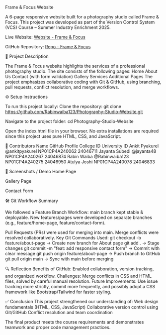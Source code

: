 Frame & Focus Website

A 6-page responsive website built for a photography studio called Frame & Focus.
This project was developed as part of the Version Control System (VCS) Course – Summer Industry Enrichment 2025.

Live Website: [Website - Frame & Focus](https://rabinwaiba123.github.io/Photography-Studio-Website/)

GitHub Repository: [Repo - Frame & Focus ](https://github.com/Rabinwaiba123/Photography-Studio-Website)

📖 Project Description

The Frame & Focus website highlights the services of a professional photography studio. The site consists of the following pages:
Home
About Us
Contact (with form validation)
Gallery
Services
Additional Pages
The project emphasizes collaborative coding with Git & GitHub, using branching, pull requests, conflict resolution, and merge workflows.

⚙️ Setup Instructions

To run this project locally:
Clone the repository:
git clone https://github.com/Rabinwaiba123/Photography-Studio-Website.git

Navigate to the project folder:
cd Photography-Studio-Website

Open the index.html file in your browser.
No extra installations are required since this project uses pure HTML, CSS, and JavaScript.

👥 Contributors
Name	           GitHub Profile	College ID	University ID
Ankit Pyakurel	@ankitpyakurel	NP01CP4A240062	24046711
Jayanta Subedi	@jayanta48      NP01CP4A240267	24046874
Rabin Waiba	@Rabinwaiba123      NP01CP4A240275	24046950
Atulya Joshi  	NP01CP4A240078	24046833

📸 Screenshots / Demo
Home Page

Gallery Page

Contact Form


🛠️ Git Workflow Summary

We followed a Feature Branch Workflow:
main branch kept stable & deployable.
New features/pages were developed on separate branches (e.g., feature/home-page, feature/contact-form).

Pull Requests (PRs) were used for merging into main.
Merge conflicts were resolved collaboratively.
Key Git Commands Used:
git checkout -b feature/about-page → Create new branch for About page
git add . → Stage changes
git commit -m "feat: add responsive contact form" → Commit with clear message
git push origin feature/about-page → Push branch to GitHub
git pull origin main → Sync with main before merging

🔍 Reflection
Benefits of GitHub: Enabled collaboration, version tracking, and organized workflow.
Challenges: Merge conflicts in CSS and HTML files, solved by careful manual resolution.
Future Improvements: Use issue tracking more strictly, commit more frequently, and possibly adopt a CSS framework like Bootstrap/Tailwind for faster styling.

✅ Conclusion
This project strengthened our understanding of:
Web design fundamentals (HTML, CSS, JavaScript)
Collaborative version control using Git/GitHub
Conflict resolution and team coordination

The final product meets the course requirements and demonstrates teamwork and proper code management practices.
